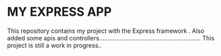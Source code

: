 MY EXPRESS APP
====
This repository contains my project with the Express framework .
Also  added some apis and controllers...........................................................
This project is still a work in progress..

